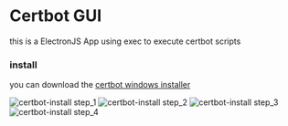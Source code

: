 # Certbot GUI

this is a ElectronJS App using exec to execute certbot scripts

### install

you can download the [certbot windows installer](https://dl.eff.org/certbot-beta-installer-win32.exe)

![certbot-install step_1](https://i.imgur.com/qnXhvBA.png)
![certbot-install step_2](https://i.imgur.com/gXcOXFw.png)
![certbot-install step_3](https://i.imgur.com/pvMrX1N.png)
![certbot-install step_4](https://i.imgur.com/ZPYun5h.png)



